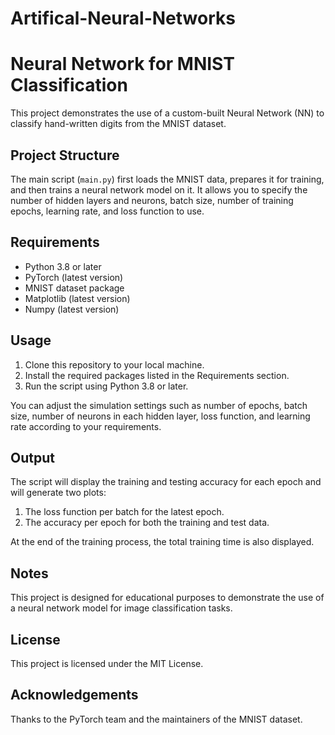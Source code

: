 # Artifical-Neural-Networks

# Neural Network for MNIST Classification

This project demonstrates the use of a custom-built Neural Network (NN) to classify hand-written digits from the MNIST dataset. 

## Project Structure

The main script (`main.py`) first loads the MNIST data, prepares it for training, and then trains a neural network model on it. It allows you to specify the number of hidden layers and neurons, batch size, number of training epochs, learning rate, and loss function to use.

## Requirements

- Python 3.8 or later
- PyTorch (latest version)
- MNIST dataset package
- Matplotlib (latest version)
- Numpy (latest version)

## Usage

1. Clone this repository to your local machine.
2. Install the required packages listed in the Requirements section.
3. Run the script using Python 3.8 or later.

You can adjust the simulation settings such as number of epochs, batch size, number of neurons in each hidden layer, loss function, and learning rate according to your requirements.

## Output

The script will display the training and testing accuracy for each epoch and will generate two plots:
1. The loss function per batch for the latest epoch.
2. The accuracy per epoch for both the training and test data.

At the end of the training process, the total training time is also displayed.

## Notes

This project is designed for educational purposes to demonstrate the use of a neural network model for image classification tasks.

## License

This project is licensed under the MIT License.

## Acknowledgements

Thanks to the PyTorch team and the maintainers of the MNIST dataset.

